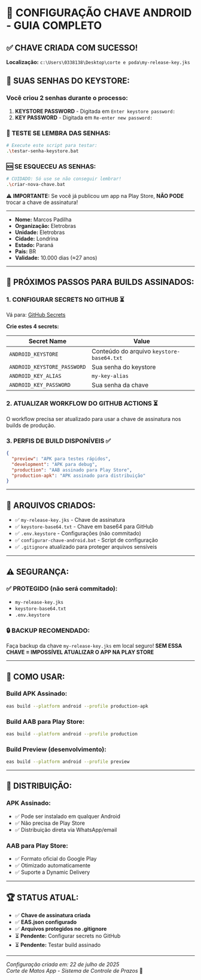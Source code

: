 # 🔐 CONFIGURAÇÃO CHAVE ANDROID - GUIA COMPLETO

## ✅ CHAVE CRIADA COM SUCESSO!

**Localização:** `c:\Users\0338138\Desktop\corte e poda\my-release-key.jks`

## 🔐 SUAS SENHAS DO KEYSTORE:

### **Você criou 2 senhas durante o processo:**

1. **KEYSTORE PASSWORD** - Digitada em `Enter keystore password:`
2. **KEY PASSWORD** - Digitada em `Re-enter new password:`

### 🧪 **TESTE SE LEMBRA DAS SENHAS:**

```bash
# Execute este script para testar:
.\testar-senha-keystore.bat
```

### 🆘 **SE ESQUECEU AS SENHAS:**

```bash
# CUIDADO: Só use se não conseguir lembrar!
.\criar-nova-chave.bat
```

⚠️ **IMPORTANTE:** Se você já publicou um app na Play Store, **NÃO PODE** trocar a chave de assinatura!

---
- **Nome:** Marcos Padilha
- **Organização:** Eletrobras
- **Unidade:** Eletrobras  
- **Cidade:** Londrina
- **Estado:** Paraná
- **País:** BR
- **Validade:** 10.000 dias (≈27 anos)

---

## 🚀 PRÓXIMOS PASSOS PARA BUILDS ASSINADOS:

### 1. **CONFIGURAR SECRETS NO GITHUB** ⏳

Vá para: [GitHub Secrets](https://github.com/pikulitomarkin/corte-poda/settings/secrets/actions)

**Crie estes 4 secrets:**

| Secret Name | Value |
|-------------|-------|
| `ANDROID_KEYSTORE` | Conteúdo do arquivo `keystore-base64.txt` |
| `ANDROID_KEYSTORE_PASSWORD` | Sua senha do keystore |
| `ANDROID_KEY_ALIAS` | `my-key-alias` |
| `ANDROID_KEY_PASSWORD` | Sua senha da chave |

### 2. **ATUALIZAR WORKFLOW DO GITHUB ACTIONS** ⏳

O workflow precisa ser atualizado para usar a chave de assinatura nos builds de produção.

### 3. **PERFIS DE BUILD DISPONÍVEIS** ✅

```json
{
  "preview": "APK para testes rápidos",
  "development": "APK para debug", 
  "production": "AAB assinado para Play Store",
  "production-apk": "APK assinado para distribuição"
}
```

---

## 🔧 ARQUIVOS CRIADOS:

- ✅ `my-release-key.jks` - Chave de assinatura
- ✅ `keystore-base64.txt` - Chave em base64 para GitHub
- ✅ `.env.keystore` - Configurações (não commitado)
- ✅ `configurar-chave-android.bat` - Script de configuração
- ✅ `.gitignore` atualizado para proteger arquivos sensíveis

---

## ⚠️ SEGURANÇA:

### ✅ **PROTEGIDO (não será commitado):**
- `my-release-key.jks`
- `keystore-base64.txt`
- `.env.keystore`

### 🔒 **BACKUP RECOMENDADO:**
Faça backup da chave `my-release-key.jks` em local seguro!
**SEM ESSA CHAVE = IMPOSSÍVEL ATUALIZAR O APP NA PLAY STORE**

---

## 🎯 COMO USAR:

### **Build APK Assinado:**
```bash
eas build --platform android --profile production-apk
```

### **Build AAB para Play Store:**
```bash
eas build --platform android --profile production  
```

### **Build Preview (desenvolvimento):**
```bash
eas build --platform android --profile preview
```

---

## 📱 DISTRIBUIÇÃO:

### **APK Assinado:**
- ✅ Pode ser instalado em qualquer Android
- ✅ Não precisa de Play Store
- ✅ Distribuição direta via WhatsApp/email

### **AAB para Play Store:**
- ✅ Formato oficial do Google Play
- ✅ Otimizado automaticamente
- ✅ Suporte a Dynamic Delivery

---

## 🏆 STATUS ATUAL:

- ✅ **Chave de assinatura criada**
- ✅ **EAS.json configurado**  
- ✅ **Arquivos protegidos no .gitignore**
- ⏳ **Pendente:** Configurar secrets no GitHub
- ⏳ **Pendente:** Testar build assinado

---

*Configuração criada em: 22 de julho de 2025*  
*Corte de Matos App - Sistema de Controle de Prazos* 🌱
